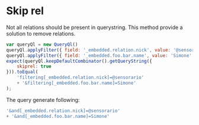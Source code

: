 # Skip rel

Not all relations should be present in querystring. This method provide a
solution to remove relations.

```javascript
var queryQl = new QueryQl()
queryQl.applyFilter({ field: '_embedded.relation.nick', value: '@sensorario' });
queryQl.applyFilter({ field: '_embedded.foo.bar.name', value: 'Simone' });
expect(queryQl.keepDefaultCombinator().getQueryString({
    skiprel: true
})).toEqual(
    'filtering[_embedded.relation.nick]=@sensorario'
    + '&filtering[_embedded.foo.bar.name]=Simone'
);
```

The query generate following:

```javascript
'&and[_embedded.relation.nick]=@sensorario'
+ '&and[_embedded.foo.bar.name]=Simone'
```
